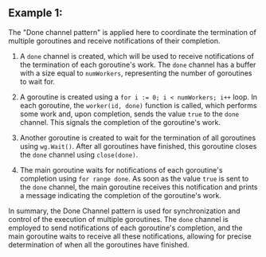 ## Example 1:

The "Done channel pattern" is applied here to coordinate the termination of multiple goroutines and receive notifications of their completion.

1. A `done` channel is created, which will be used to receive notifications of the termination of each goroutine's work. The `done` channel has a buffer with a size equal to `numWorkers`, representing the number of goroutines to wait for.

2. A goroutine is created using a `for i := 0; i < numWorkers; i++` loop. In each goroutine, the `worker(id, done)` function is called, which performs some work and, upon completion, sends the value `true` to the `done` channel. This signals the completion of the goroutine's work.

3. Another goroutine is created to wait for the termination of all goroutines using `wg.Wait()`. After all goroutines have finished, this goroutine closes the `done` channel using `close(done)`.

4. The main goroutine waits for notifications of each goroutine's completion using `for range done`. As soon as the value `true` is sent to the `done` channel, the main goroutine receives this notification and prints a message indicating the completion of the goroutine's work.

In summary, the Done Channel pattern is used for synchronization and control of the execution of multiple goroutines. The `done` channel is employed to send notifications of each goroutine's completion, and the main goroutine waits to receive all these notifications, allowing for precise determination of when all the goroutines have finished.